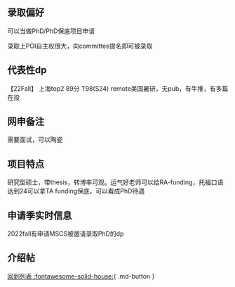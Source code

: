 ## 录取偏好
可以当做PhD/PhD保底项目申请

录取上POI自主权很大，向committee提名即可被录取
## 代表性dp
【22Fall】 上海top2 89分 T98(S24) remote美国暑研，无pub，有牛推，有多篇在投
## 网申备注
需要面试，可以陶瓷
## 项目特点
研究型硕士，带thesis，转博率可观。运气好老师可以给RA-funding，托福口语达到24可以拿TA funding保底，可以看成PhD待遇
## 申请季实时信息
2022fall有申请MSCS被邀请录取PhD的dp

## 介绍帖

[回到列表 :fontawesome-solid-house:](选校梯度.md){ .md-button }
